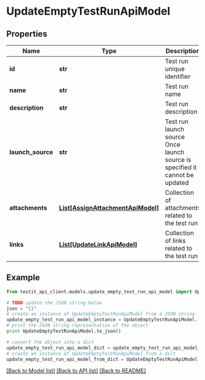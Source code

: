 # UpdateEmptyTestRunApiModel


## Properties
Name | Type | Description | Notes
------------ | ------------- | ------------- | -------------
**id** | **str** | Test run unique identifier | 
**name** | **str** | Test run name | 
**description** | **str** | Test run description | [optional] 
**launch_source** | **str** | Test run launch source              Once launch source is specified it cannot be updated | [optional] 
**attachments** | [**List[AssignAttachmentApiModel]**](AssignAttachmentApiModel.md) | Collection of attachments related to the test run | [optional] 
**links** | [**List[UpdateLinkApiModel]**](UpdateLinkApiModel.md) | Collection of links related to the test run | [optional] 

## Example

```python
from testit_api_client.models.update_empty_test_run_api_model import UpdateEmptyTestRunApiModel

# TODO update the JSON string below
json = "{}"
# create an instance of UpdateEmptyTestRunApiModel from a JSON string
update_empty_test_run_api_model_instance = UpdateEmptyTestRunApiModel.from_json(json)
# print the JSON string representation of the object
print UpdateEmptyTestRunApiModel.to_json()

# convert the object into a dict
update_empty_test_run_api_model_dict = update_empty_test_run_api_model_instance.to_dict()
# create an instance of UpdateEmptyTestRunApiModel from a dict
update_empty_test_run_api_model_from_dict = UpdateEmptyTestRunApiModel.from_dict(update_empty_test_run_api_model_dict)
```
[[Back to Model list]](../README.md#documentation-for-models) [[Back to API list]](../README.md#documentation-for-api-endpoints) [[Back to README]](../README.md)


